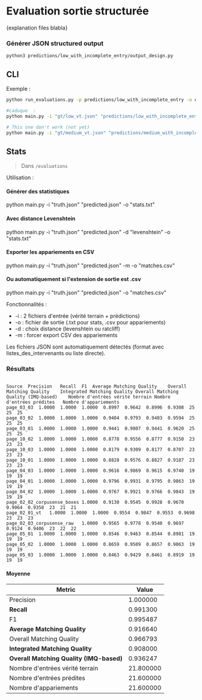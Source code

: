 # Evaluation sortie structurée

{explanation files blabla}

### Générer JSON structured output

```
python3 predictions/low_with_incomplete_entry/output_design.py 
```

## CLI

Exemple :

```bash
python run_evaluations.py -p predictions/low_with_incomplete_entry -o evaluations_/low

#caduque  :
python main.py -i "gt/low_vt.json" "predictions/low_with_incomplete_entry/*.json" -o "evaluations_delete/low_granularity_with_incomplete_entry"

# This one don't work (not yet)
python main.py -i "gt/medium_vt.json" "predictions/medium_with_incomplete_entry/*.json" -o "evaluations/medium_granularity_with_incomplete_entry"
```

## Stats
> Dans `/evaluations`

Utilisation :

  #### Générer des statistiques
  python main.py -i "truth.json" "predicted.json" -o "stats.txt"

  #### Avec distance Levenshtein
  python main.py -i "truth.json" "predicted.json" -d "levenshtein" -o "stats.txt"

  #### Exporter les appariements en CSV  
  python main.py -i "truth.json" "predicted.json" -m -o "matches.csv"

  #### Ou automatiquement si l'extension de sortie est .csv
  python main.py -i "truth.json" "predicted.json" -o "matches.csv"

  Fonctionnalités :
  - -i : 2 fichiers d'entrée (vérité terrain + prédictions)
  - -o : fichier de sortie (.txt pour stats, .csv pour appariements)
  - -d : choix distance (levenshtein ou ratcliff)
  - -m : forcer export CSV des appariements

  Les fichiers JSON sont automatiquement détectés (format avec listes_des_intervenants ou liste
  directe).

### Résultats

```

Source	Precision	Recall	F1	Average Matching Quality	Overall Matching Quality	Integrated Matching Quality	Overall Matching Quality (IMQ-based)	Nombre d'entrées vérité terrain	Nombre d'entrées prédites	Nombre d'appariements
page_03_03	1.0000	1.0000	1.0000	0.8997	0.9642	0.8996	0.9308	25	25	25
page_03_02	1.0000	1.0000	1.0000	0.9404	0.9793	0.9403	0.9594	25	25	25
page_03_01	1.0000	1.0000	1.0000	0.9441	0.9807	0.9441	0.9620	25	25	25
page_10_02	1.0000	1.0000	1.0000	0.8778	0.9556	0.8777	0.9150	23	23	23
page_10_03	1.0000	1.0000	1.0000	0.8179	0.9309	0.8177	0.8707	23	23	23
page_10_01	1.0000	1.0000	1.0000	0.8828	0.9576	0.8827	0.9187	23	23	23
page_04_03	1.0000	1.0000	1.0000	0.9616	0.9869	0.9615	0.9740	19	19	19
page_04_01	1.0000	1.0000	1.0000	0.9796	0.9931	0.9795	0.9863	19	19	19
page_04_02	1.0000	1.0000	1.0000	0.9767	0.9921	0.9766	0.9843	19	19	19
page_02_02_corpusense_boxes	1.0000	0.9130	0.9545	0.9928	0.9670	0.9064	0.9358	23	21	21
page_02_01_vt	1.0000	1.0000	1.0000	0.9554	0.9847	0.9553	0.9698	23	23	23
page_02_03_corpusense_raw	1.0000	0.9565	0.9778	0.9540	0.9697	0.9124	0.9406	23	22	22
page_05_01	1.0000	1.0000	1.0000	0.8546	0.9463	0.8544	0.8981	19	19	19
page_05_02	1.0000	1.0000	1.0000	0.8659	0.9509	0.8657	0.9063	19	19	19
page_05_03	1.0000	1.0000	1.0000	0.8463	0.9429	0.8461	0.8919	19	19	19

```

#### Moyenne

| Metric | Value |
|--------|-------|
| Precision | 1.000000 |
| **Recall** | 0.991300 |
| F1 | 0.995487 |
| **Average Matching Quality** | 0.916640 |
| Overall Matching Quality | 0.966793 |
| **Integrated Matching Quality** | 0.908000 |
| **Overall Matching Quality (IMQ-based)** | 0.936247 |
| Nombre d'entrées vérité terrain | 21.800000 |
| Nombre d'entrées prédites | 21.600000 |
| Nombre d'appariements | 21.600000 |
